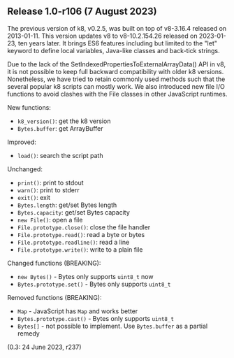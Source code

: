 Release 1.0-r106 (7 August 2023)
--------------------------------

The previous version of k8, v0.2.5, was built on top of v8-3.16.4 released on
2013-01-11. This version updates v8 to v8-10.2.154.26 released on 2023-01-23,
ten years later. It brings ES6 features including but limited to the "let"
keyword to define local variables, Java-like classes and back-tick strings.

Due to the lack of the SetIndexedPropertiesToExternalArrayData() API in v8, it
is not possible to keep full backward compatibility with older k8 versions.
Nonetheless, we have tried to retain commonly used methods such that the
several popular k8 scripts can mostly work. We also introduced new file I/O
functions to avoid clashes with the File classes in other JavaScript runtimes.

New functions:

 * `k8_version()`: get the k8 version
 * `Bytes.buffer`: get ArrayBuffer

Improved:

 * `load()`: search the script path

Unchanged:

 * `print()`: print to stdout
 * `warn()`: print to stderr
 * `exit()`: exit
 * `Bytes.length`: get/set Bytes length
 * `Bytes.capacity`: get/set Bytes capacity
 * `new File()`: open a file
 * `File.prototype.close()`: close the file handler
 * `File.prototype.read()`: read a byte or bytes
 * `File.prototype.readline()`: read a line
 * `File.prototype.write()`: write to a plain file

Changed functions (BREAKING):

 * `new Bytes()` - Bytes only supports `uint8_t` now
 * `Bytes.prototype.set()` - Bytes only supports `uint8_t`

Removed functions (BREAKING):

 * `Map` - JavaScript has `Map` and works better
 * `Bytes.prototype.cast()` - Bytes only supports `uint8_t`
 * `Bytes[]` - not possible to implement. Use `Bytes.buffer` as a partial remedy

(0.3: 24 June 2023, r237)

